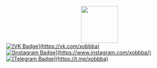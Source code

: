 <div id="header" align="center">
  <img src="https://media.giphy.com/media/M9gbBd9nbDrOTu1Mqx/giphy.gif" width="100"/>
</div>
<div id="badges">
</div>
<div id="badges">
  <a href="your-VK-URL">
   <img src="https://img.shields.io/badge/VK-blue?style=for-the-badge&logo=vk&logoColor=white" alt="[VK Badge](https://vk.com/xobbba)"/>
  </a>
  <a href="your-instagram-URL">
    <img src="https://img.shields.io/badge/Instagram-orange?style=for-the-badge&logo=instagram&logoColor=white" alt="[Instagram Badge](https://www.instagram.com/xobbba/)"/>
  </a>
  <a href="your-telegram-URL">
    <img src="https://img.shields.io/badge/Telegram-blue?style=for-the-badge&logo=Telegram&logoColor=white" alt="[Telegram Badge](https://t.me/xobbba)"/>
  </a>
</div>
<img src="https://komarev.com/ghpvc/?username=xobbba&style=flat-square&color=blue" alt=""/>
